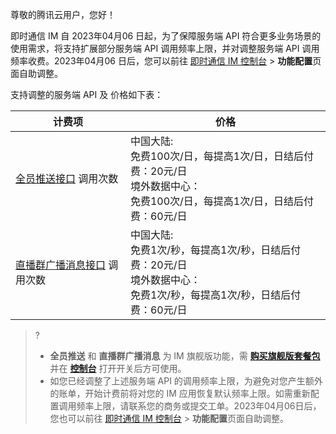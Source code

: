 尊敬的腾讯云用户，您好！

即时通信 IM 自 2023年04月06 日起，为了保障服务端 API 符合更多业务场景的使用需求，将支持扩展部分服务端 API 调用频率上限，并对调整服务端 API 调用频率收费。2023年04月06 日后，您可以前往 [即时通信 IM 控制台](https://console.cloud.tencent.com/im) > **功能配置**页面自助调整。

支持调整的服务端 API 及 价格如下表：


| 计费项 | 价格 | 
|---------|---------|
| [全员推送接口](https://cloud.tencent.com/document/product/269/45933) 调用次数 | 中国大陆:<br>免费100次/日，每提高1次/日，日结后付费：20元/日<br>境外数据中心：<br>免费100次/日，每提高1次/日，日结后付费：60元/日| 
| [直播群广播消息接口](https://cloud.tencent.com/document/product/269/77402) 调用次数 | 中国大陆:<br>免费1次/秒，每提高1次/秒，日结后付费：20元/日 <br>境外数据中心：<br>免费1次/秒，每提高1次/秒，日结后付费：60元/日| 

> ? 
>- **全员推送** 和 **直播群广播消息** 为 IM 旗舰版功能，需 [**购买旗舰版套餐包**](https://buy.cloud.tencent.com/avc?from=17182) 并在 [**控制台**](https://console.cloud.tencent.com/im/) 打开开关后方可使用。
>- 如您已经调整了上述服务端 API 的调用频率上限，为避免对您产生额外的账单，开始计费前将对您的 IM 应用恢复默认频率上限。如需重新配置调用频率上限，请联系您的商务或提交工单。2023年04月06日后，您也可以前往 [即时通信 IM 控制台](https://console.cloud.tencent.com/im) > **功能配置**页面自助调整。


